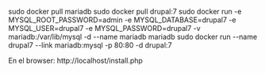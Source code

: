 sudo docker pull mariadb
sudo docker pull drupal:7
sudo docker run -e MYSQL_ROOT_PASSWORD=admin -e MYSQL_DATABASE=drupal7 -e MYSQL_USER=drupal7 -e MYSQL_PASSWORD=drupal7 -v mariadb:/var/lib/mysql -d --name mariadb mariadb
sudo docker run --name drupal7 --link mariadb:mysql -p 80:80 -d drupal:7

En el browser:
http://localhost/install.php